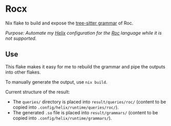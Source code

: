 # Rocx
Nix flake to build and expose the [tree-sitter grammar](https://github.com/faldor20/tree-sitter-roc) of Roc.

*Purpose: Automate my [Helix](https://helix-editor.com/) configuration for the [Roc](https://github.com/roc-lang/roc) language while it is not supported.*

## Use
This flake makes it easy for me to rebuild the grammar and pipe the outputs into other flakes.

To manually generate the output, use `nix build`.

Current structure of the result:
- The `queries/` directory is placed into `result/queries/roc/` (content to be copied into `.config/helix/runtime/queries/roc/`).
- The generated `.so` file is placed into `result/grammars/` (content to be copied into `.config/helix/runtime/grammars/`).
